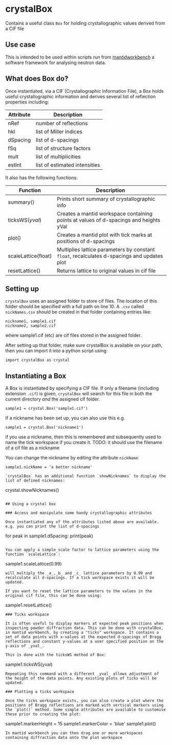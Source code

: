 # crystalBox

Contains a useful class `Box` for holding crystallographic values derived from a CIF file

## Use case

This is intended to be used within scripts run from [mantidworkbench](https://www.mantidproject.org/) a software framework for analysing neutron data. 

## What does Box do?

Once instantiated, via a CIF (Crystallographic Information File), a Box holds useful crystallographic information and derives several list of reflection properties including:

|Attribute | Description |
|----      | ----        |
|nRef      | number of reflections|
|hkl       | list of Miller indices|
|dSpacing  | list of d-spacings |
|fSq       | list of structure factors|
|mult      | list of multiplicities   |
|estInt    | list of estimated intensities|

It also has the following functions:

|Function | Description |
|----      | ----        |
|summary()     | Prints short summary of crystallographic info|
|ticksWS(_yval_) | Creates a mantid workspace containing points at values of d-spacings and heights yVal|
|plot()        | Creates a mantid plot with tick marks at positions of d-spacings | 
|scaleLattice(float)  | Multiplies lattice parameters by constant `float`, recalculates d-spacings and updates plot|
|resetLattice()       | Returns lattice to original values in cif file|

## Setting up 

`crystalBox` uses an assigned folder to store cif files. The location of this folder should be specified with a full path on line 10. A `.csv` called `nickNames.csv` should be created in that folder containing entries like:
```
nickname1, sample1.cif
nickname2, sample2.cif
```
where sample1.cif (etc) are cif files stored in the assigned folder.

After setting up that folder, make sure crystalBox is available on your path, then you can import it into a python script using:
```
import crystalBox as crystal
```
## Instantiating a Box

A Box is instantiated by specifying a CIF file. If only a filename (including extension `.cif`) is given, `crystalBox` will search for this file in both the current directory _and_ the assigned cif folder. 
```
sample1 = crystal.Box('sample1.cif')
```
If a nickname has been set up, you can also use this e.g.
```
sample1 = crystal.Box('nickname1')
```
if you use a nickname, then this is remembered and subsequently used to name the tick workspace if you create it. 
TODO: it should use the filename of a cif file as a nickname

You can change the nickname by editing the attribute `nickName`:
```
sample1.nickName = 'a better nickname'

`crystalBox` has an additional function `showNicknames` to display the list of defined nicknames:
```
crystal.showNicknames()
```

## Using a crystal box

### Access and manipulate some handy crystallographic attributes

Once instantiated any of the attributes listed above are available. e.g. you can print the list of d-spacings
```
for peak in sample1.dSpacing:
   print(peak)
```

You can apply a simple scale factor to lattice parameters using the function `scaleLattice`:

```
sample1.scaleLattice(0.99)
```
will multiply the _a_,_b_ and _c_ lattice parameters by 0.99 and recalculate all d-spacings. If a tick workspace exists it will be updated.

If you want to reset the lattice parameters to the values in the original cif file, this can be done using:
```
sample1.resetLattice()
```
### Ticks workspace

It is often useful to display markers at expected peak positions when inspecting powder diffraction data. This can be done with crystalBox, in mantid workbench, by creating a "ticks" workspace. It contains a set of data points with x-values at the expected d-spacings of Bragg reflections and constant y-values at a user specified position on the y-axis of _yval_.

This is done with the ticksWS method of Box:
```
sample1.ticksWS(yval)
```
Repeating this command with a different _yval_ allows adjustment of the height of the data points. Any existing plots of ticks will be updated.

### Plotting a ticks workspace

Once the ticks workspace exists, you can also create a plot where the positions of Bragg reflections are marked with vertical markers using the `plot()` method. Some simple attributes are available to customise these prior to creating the plot:
```
sample1.markerHeight = 15
sample1.markerColor = 'blue'
sample1.plot()
```
In mantid workbench you can then drag one or more workspaces containing diffraction data onto the plot workspace
